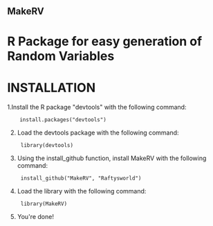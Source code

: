 ## MakeRV
# R Package for easy generation of Random Variables

# INSTALLATION

1.Install the R package "devtools" with the following command:

        install.packages("devtools")

2. Load the devtools package with the following command:

        library(devtools)

3. Using the install_github function, install MakeRV with the following command:

        install_github("MakeRV", "Raftysworld")

4. Load the library with the following command:

        library(MakeRV)

5. You're done!
